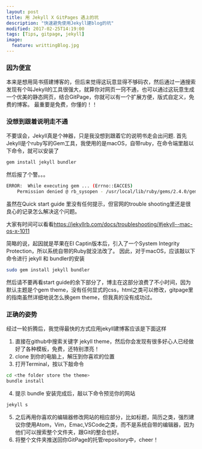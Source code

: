 ```yaml
---
layout: post
title: 用 Jekyll X GitPages 遇上的坑
description: "快速避免使用Jekyll建blog的坑"
modified: 2017-02-25T14:19:00
tags: [Tips, gitpage, jekyll]
image:
  feature: writtingBlog.jpg
---
```

### 因为便宜

本来是想用简书搭建博客的，但后来觉得这玩意显得不够码农，然后通过一通搜索发现有个叫Jekyll的工具很强大，就算你对网页一窍不通，也可以通过这玩意生成一个优美的静态网页，结合GitPage，你就可以有一个扩展方便，版式自定义，免费的博客。
最重要是免费，你懂的！！

### 没想到跟着说明走不通

不要误会，Jekyll真是个神器，只是我没想到跟着它的说明书走会出问题.
首先Jekyll是个ruby写的Gem工具，我使用的是macOS，自带ruby，在命令端里敲以下命令，就可以安装了
```bash
gem install jekyll bundler
```
然后报了个警。。。
```bash
ERROR:  While executing gem ... (Errno::EACCES)
    Permission denied @ rb_sysopen - /usr/local/lib/ruby/gems/2.4.0/gems/jekyll-3.4.0/.rubocop.yml
```
虽然在Quick start guide 里没有任何提示，但官网的trouble shooting里还是很良心的记录怎么解决这个问题。

大家有时间可以看看<https://jekyllrb.com/docs/troubleshooting/#jekyll--mac-os-x-1011> 

简略的说，起因就是苹果在EI Captin版本后，引入了一个System Integrity Protection，所以系统自带的Ruby就没法改了。
因此，对于macOS，应该敲以下命令进行 jekyll 和 bundler的安装
```bash
sudo gem install jekyll bundler
```
然后请不要再看start guide的余下部分了，博主在这部分浪费了不小时间，因为默认主题是个gem theme，没有任何显式的css，html之类可以修改，gitpage里的指南虽然详细地说怎么换gem theme，但我真的没有成功过。

### 正确的姿势

经过一轮折腾后，我觉得最快的方式应用jekyll建博客应该是下面这样

1. 直接在github中搜索关键字 jekyll theme，然后你会发现有很多好心人已经做好了各种模板，免费，还特别漂亮！
2. clone 到你的电脑上，解压到你喜欢的位置
3. 打开Terminal，按以下敲命令
```bash
cd <the folder store the theme>
bundle install 
```
4. 提示 bundle 安装完成后，敲以下命令预览你的网站
```bash
jekyll s
```
5. 之后再用你喜欢的编辑器修改网站的相应部分，比如标题，简历之类，强烈建议你使用Atom，Vim，Emac,VSCode之类，而不是系统自带的编辑器，因为他们可以搜索整个文件夹，跟Git的整合也好。
6. 将整个文件夹推送回你GitPage的托管repository中，cheer！

